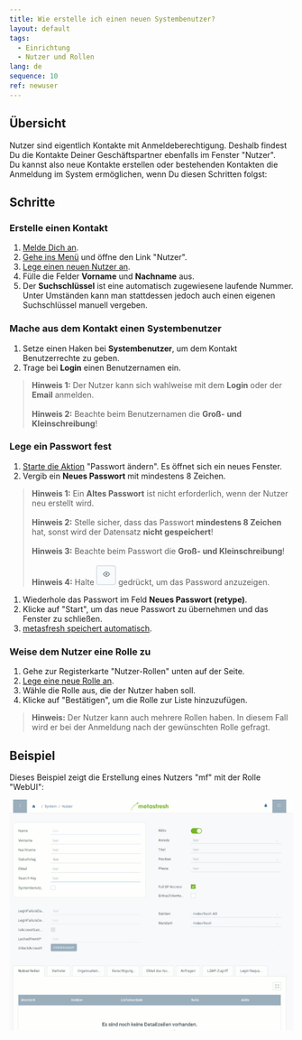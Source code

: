```yaml
---
title: Wie erstelle ich einen neuen Systembenutzer?
layout: default
tags:
  - Einrichtung
  - Nutzer und Rollen
lang: de
sequence: 10
ref: newuser
---
```


## Übersicht

Nutzer sind eigentlich Kontakte mit Anmeldeberechtigung. Deshalb findest Du die Kontakte Deiner Geschäftspartner ebenfalls im Fenster "Nutzer".<br>
Du kannst also neue Kontakte erstellen oder bestehenden Kontakten die Anmeldung im System ermöglichen, wenn Du diesen Schritten folgst:

## Schritte

### Erstelle einen Kontakt
1. [Melde Dich an](Anmeldung).
1. [Gehe ins Menü](Menu) und öffne den Link "Nutzer".
1. [Lege einen neuen Nutzer an](Neuer_Datensatz_Fenster_Webui).
1. Fülle die Felder **Vorname** und **Nachname** aus.
1. Der **Suchschlüssel** ist eine automatisch zugewiesene laufende Nummer. Unter Umständen kann man stattdessen jedoch auch einen eigenen Suchschlüssel manuell vergeben.

### Mache aus dem Kontakt einen Systembenutzer
1. Setze einen Haken bei **Systembenutzer**, um dem Kontakt Benutzerrechte zu geben.
1. Trage bei **Login** einen Benutzernamen ein.
 >**Hinweis 1:** Der Nutzer kann sich wahlweise mit dem **Login** oder der **Email** anmelden.<br><br>
 >**Hinweis 2:** Beachte beim Benutzernamen die **Groß- und Kleinschreibung**!

### Lege ein Passwort fest
1. [Starte die Aktion](AktionStarten) "Passwort ändern". Es öffnet sich ein neues Fenster.
1. Vergib ein **Neues Passwort** mit mindestens 8 Zeichen.
 >**Hinweis 1:** Ein **Altes Passwort** ist nicht erforderlich, wenn der Nutzer neu erstellt wird.<br><br>
 >**Hinweis 2:** Stelle sicher, dass das Passwort **mindestens 8 Zeichen** hat, sonst wird der Datensatz **nicht gespeichert**!<br><br>
 >**Hinweis 3:** Beachte beim Passwort die **Groß- und Kleinschreibung**!<br><br>
 >**Hinweis 4:** Halte ![](assets/ShowPassword_Icon.png) gedrückt, um das Password anzuzeigen.

1. Wiederhole das Passwort im Feld **Neues Passwort (retype)**.
1. Klicke auf "Start", um das neue Passwort zu übernehmen und das Fenster zu schließen.
1. [metasfresh speichert automatisch](Speicheranzeige).

### Weise dem Nutzer eine Rolle zu
1. Gehe zur Registerkarte "Nutzer-Rollen" unten auf der Seite.
1. [Lege eine neue Rolle an](Neuer_Datensatz_Tab_Webui).
1. Wähle die Rolle aus, die der Nutzer haben soll.
1. Klicke auf "Bestätigen", um die Rolle zur Liste hinzuzufügen.
 >**Hinweis:** Der Nutzer kann auch mehrere Rollen haben. In diesem Fall wird er bei der Anmeldung nach der gewünschten Rolle gefragt.


## Beispiel

Dieses Beispiel zeigt die Erstellung eines Nutzers "mf" mit der Rolle "WebUI":

![](assets/neuernutzer.gif)
